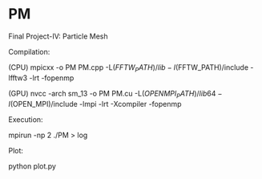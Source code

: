 # PM
Final Project-IV: Particle Mesh


Compilation:

(CPU)
mpicxx -o PM PM.cpp -L$(FFTW_PATH)/lib -I$(FFTW_PATH)/include -lfftw3 -lrt -fopenmp

(GPU)
nvcc -arch sm_13 -o PM PM.cu -L$(OPENMPI_PATH)/lib64 -I$(OPEN_MPI)/include -lmpi -lrt -Xcompiler -fopenmp

Execution:

mpirun -np 2 ./PM > log

Plot:

python plot.py
